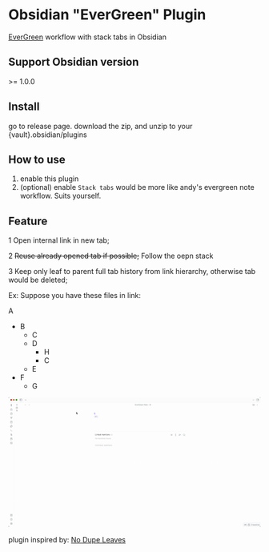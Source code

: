 # Obsidian "EverGreen" Plugin



[EverGreen](https://notes.andymatuschak.org/) workflow with stack tabs in Obsidian 



## Support Obsidian version

\>= 1.0.0



## Install
go to release page.
download the zip, and unzip to your {vault}.obsidian/plugins



## How to use

1. enable this plugin 
2. (optional) enable `Stack tabs` would be more like andy's evergreen note workflow. Suits yourself.

## Feature

1 Open internal link in new tab;

2 ~~Reuse already opened tab if possible;~~  Follow the oepn stack

3 Keep only leaf to parent full tab history from link hierarchy, otherwise tab would be deleted;

Ex: Suppose you have these files in link:

A
  - B
    - C
    - D
      - H
      - C
    - E
  - F
    - G

![demo](./images/demo.gif)





 

plugin inspired by: [No Dupe Leaves](https://github.com/scambier/obsidian-no-dupe-leaves)

 



